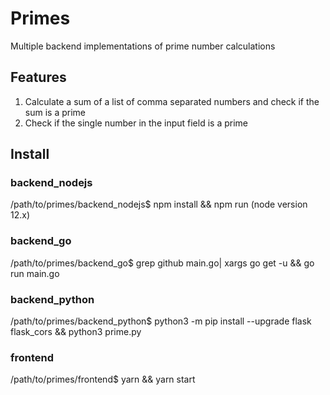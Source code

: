 # Primes

Multiple backend implementations of prime number calculations

## Features

1. Calculate a sum of a list of comma separated numbers and check if the sum is a prime
2. Check if the single number in the input field is a prime

## Install

### backend_nodejs 
/path/to/primes/backend_nodejs$ npm install && npm run (node version 12.x)

### backend_go 
/path/to/primes/backend_go$ grep github main.go| xargs go get -u && go run main.go

### backend_python 
/path/to/primes/backend_python$ python3 -m pip install --upgrade flask flask_cors && python3 prime.py

### frontend 
/path/to/primes/frontend$ yarn && yarn start
